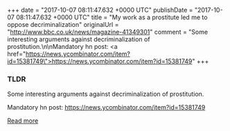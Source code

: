 +++
date = "2017-10-07 08:11:47.632 +0000 UTC"
publishDate = "2017-10-07 08:11:47.632 +0000 UTC"
title = "My work as a prostitute led me to oppose decriminalization"
originalUrl = "http://www.bbc.co.uk/news/magazine-41349301"
comment = "Some interesting arguments against decriminalization of prostitution.\n\nMandatory hn post: <a href=\"https://news.ycombinator.com/item?id=15381749\">https://news.ycombinator.com/item?id=15381749</a>"
+++

### TLDR

Some interesting arguments against decriminalization of prostitution.

Mandatory hn post: <a href="https://news.ycombinator.com/item?id=15381749">https://news.ycombinator.com/item?id=15381749</a>

[Read more](http://www.bbc.co.uk/news/magazine-41349301)
